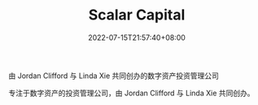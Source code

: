 ﻿---
weight: 
title: "Scalar Capital"
description: "专注于数字资产的投资管理公司，由 Jordan Clifford 与 Linda Xie 共同创办"
date: 2022-07-15T21:57:40+08:00
lastmod: 2022-07-15T16:45:40+08:00
draft: false
authors: ["浮尘"]
featuredImage: "scalar-capital.jpg"
link: "https://scalar.capital/"
tags: ["投资机构","Scalar Capital"]
categories: ["navigation"]
navigation: ["投资机构"]
lightgallery: true
toc: true
pinned: false
recommend: false
recommend1: false
---
由 Jordan Clifford 与 Linda Xie 共同创办的数字资产投资管理公司

专注于数字资产的投资管理公司，由 Jordan Clifford 与 Linda Xie 共同创办。